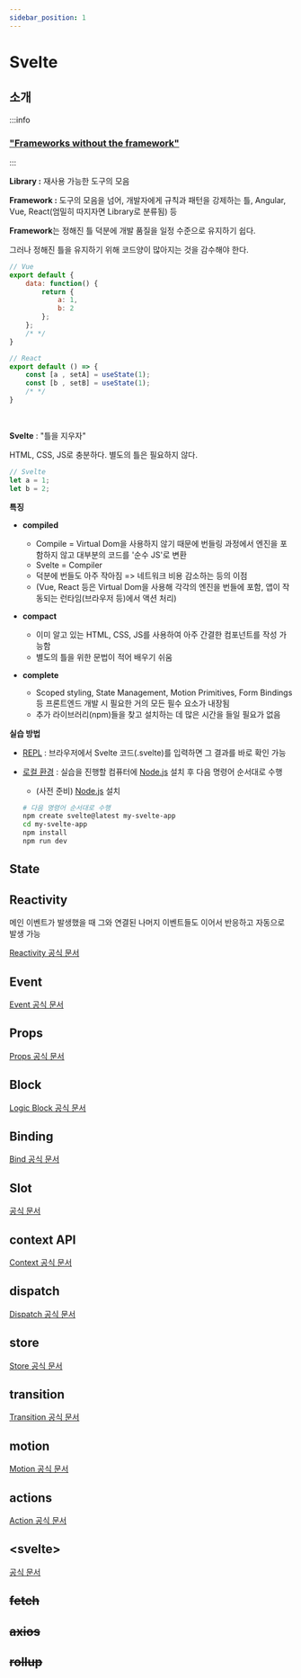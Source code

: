 ```yaml
---
sidebar_position: 1
---
```


# Svelte

## 소개

:::info
### ["Frameworks without the framework"](https://svelte.dev/blog/frameworks-without-the-framework)
:::

**Library :** 재사용 가능한 도구의 모음

**Framework :** 도구의 모음을 넘어, 개발자에게 규칙과 패턴을 강제하는 틀, Angular, Vue, React(엄밀히 따지자면 Library로 분류됨) 등

**Framework**는 정해진 틀 덕분에 개발 품질을 일정 수준으로 유지하기 쉽다.

그러나 정해진 틀을 유지하기 위해 코드양이 많아지는 것을 감수해야 한다. 

```js
// Vue
export default {
    data: function() {
        return {
            a: 1,
            b: 2
        };
    };
    /* */
}

// React
export default () => {
    const [a , setA] = useState(1); 
    const [b , setB] = useState(1);
    /* */
}
```

<br/>

**Svelte** : "틀을 지우자"

HTML, CSS, JS로 충분하다. 별도의 틀은 필요하지 않다.

```js
// Svelte
let a = 1;
let b = 2;
```

**특징**

- **compiled**
    - Compile = Virtual Dom을 사용하지 않기 때문에 번들링 과정에서 엔진을 포함하지 않고 대부분의 코드를 '순수 JS'로 변환
    - Svelte = Compiler
    - 덕분에 번들도 아주 작아짐 => 네트워크 비용 감소하는 등의 이점
    - (Vue, React 등은 Virtual Dom을 사용해 각각의 엔진을 번들에 포함, 앱이 작동되는 런타임(브라우저 등)에서 액션 처리)

- **compact**
    - 이미 알고 있는 HTML, CSS, JS를 사용하여 아주 간결한 컴포넌트를 작성 가능함
    - 별도의 틀을 위한 문법이 적어 배우기 쉬움 

- **complete**
    - Scoped styling, State Management, Motion Primitives, Form Bindings 등 프론트엔드 개발 시 필요한 거의 모든 필수 요소가 내장됨 
    - 추가 라이브러리(npm)들을 찾고 설치하는 데 많은 시간을 들일 필요가 없음

**실습 방법**

- [REPL](https://svelte.dev/repl/hello-world?version=4.2.1) : 브라우저에서 Svelte 코드(.svelte)를 입력하면 그 결과를 바로 확인 가능

- [로컬 환경](https://kit.svelte.dev/docs/creating-a-project) : 실습을 진행할 컴퓨터에 [Node.js](https://nodejs.org/ko) 설치 후 다음 명령어 순서대로 수행
    
    - (사전 준비) [Node.js](https://nodejs.org/ko) 설치 

    ```bash
    # 다음 명령어 순서대로 수행
    npm create svelte@latest my-svelte-app
    cd my-svelte-app
    npm install
    npm run dev
    ```

## State

## Reactivity

메인 이벤트가 발생했을 때 그와 연결된 나머지 이벤트들도 이어서 반응하고 자동으로 발생 가능

[Reactivity 공식 문서](https://svelte.dev/docs/svelte-components#script-2-assignments-are-reactive)

## Event

[Event 공식 문서](https://svelte.dev/docs/element-directives#on-eventname)

## Props

[Props 공식 문서](https://svelte.dev/docs/basic-markup#attributes-and-props)

## Block

[Logic Block 공식 문서](https://svelte.dev/docs/logic-blocks)

## Binding

[Bind 공식 문서](https://svelte.dev/docs/element-directives#bind-property)

## Slot

[<slot> 공식 문서](https://svelte.dev/docs/special-elements#slot)

## context API

[Context 공식 문서](https://svelte.dev/docs/svelte#setcontext)

## dispatch

[Dispatch 공식 문서](https://svelte.dev/docs/svelte#createeventdispatcher)

## store

[Store 공식 문서](https://svelte.dev/docs/svelte-store)

## transition

[Transition 공식 문서](https://svelte.dev/docs/svelte-motion)

## motion

[Motion 공식 문서](https://svelte.dev/docs/svelte-motion)

## actions

[Action 공식 문서](https://svelte.dev/docs/svelte-action)

## <svelte\>

[<svelte> 공식 문서](https://svelte.dev/docs/special-elements#svelte-self)

## ~~fetch~~

## ~~axios~~

## ~~rollup~~